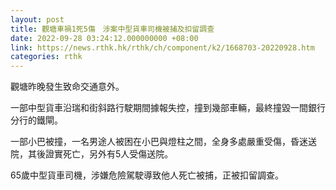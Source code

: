 ```yaml
---
layout: post
title: 觀塘車禍1死5傷　涉案中型貨車司機被捕及扣留調查
date: 2022-09-28 03:24:12.000000000 +08:00
link: https://news.rthk.hk/rthk/ch/component/k2/1668703-20220928.htm
categories: rthk
---
```


觀塘昨晚發生致命交通意外。

一部中型貨車沿瑞和街斜路行駛期間據報失控，撞到幾部車輛，最終撞毀一間銀行分行的鐵閘。

一部小巴被撞，一名男途人被困在小巴與燈柱之間，全身多處嚴重受傷，昏迷送院，其後證實死亡，另外有5人受傷送院。

65歲中型貨車司機，涉嫌危險駕駛導致他人死亡被捕，正被扣留調查。
